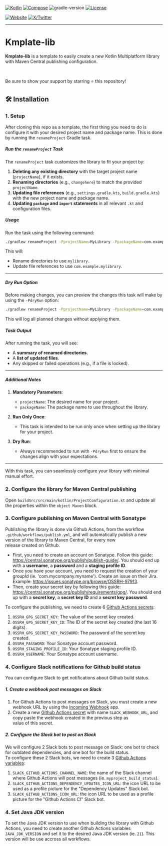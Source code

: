[![Kotlin](https://img.shields.io/badge/kotlin-2.1.0-blue.svg?logo=kotlin)](http://kotlinlang.org)
[![Compose](https://img.shields.io/badge/compose-1.7.3-blue.svg?logo=jetpackcompose)](https://www.jetbrains.com/lp/compose-multiplatform)
![gradle-version](https://img.shields.io/badge/gradle-8.11.1-blue?logo=gradle)
[![License](https://img.shields.io/badge/License-Apache%202.0-green.svg)](https://opensource.org/licenses/Apache-2.0)

[![Website](https://img.shields.io/badge/Author-vivienmahe.com-purple)](https://vivienmahe.com/)
[![X/Twitter](https://img.shields.io/twitter/follow/VivienMahe)](https://twitter.com/VivienMahe)

---

# Kmplate-lib

**Kmplate-lib** is a template to easily create a new Kotlin Multiplatform library with Maven Central publishing configuration.

<br>

Be sure to show your support by starring ⭐️ this repository!

## 🛠️ Installation

### 1. Setup
After cloning this repo as a template, the first thing you need to do is configure it with your desired project name and package name. This is done by running the `renameProject` Gradle task.

##### Run the `renameProject` Task
The `renameProject` task customizes the library to fit your project by:
1. **Deleting any existing directory** with the target project name (`projectName`), if it exists.
2. **Renaming directories** (e.g., `changehere`) to match the provided `projectName`.
3. **Updating file references** (e.g., `settings.gradle.kts`, `build.gradle.kts`) with the new project name and package name.
4. **Updating `package` and `import` statements** in all relevant `.kt` and configuration files.

##### Usage
Run the task using the following command:
```bash
./gradlew renameProject -PprojectName=MyLibrary -PpackageName=com.example.mylibrary
```

This will:
- Rename directories to use `mylibrary`.
- Update file references to use `com.example.mylibrary`.

---

##### Dry Run Option
Before making changes, you can preview the changes this task will make by using the `-PdryRun` option:

```bash
./gradlew renameProject -PprojectName=MyLibrary -PpackageName=com.example.mylibrary -PdryRun
```

This will log all planned changes without applying them.

##### Task Output
After running the task, you will see:
- A **summary of renamed directories**.
- A **list of updated files**.
- Any skipped or failed operations (e.g., if a file is locked).

---

##### Additional Notes
1. **Mandatory Parameters**:
   - `projectName`: The desired name for your project.
   - `packageName`: The package name to use throughout the library.

2. **Run Only Once**:
   - This task is intended to be run only once when setting up the library for your project.

3. **Dry Run**:
   - Always recommended to run with `-PdryRun` first to ensure the changes align with your expectations.

---

With this task, you can seamlessly configure your library with minimal manual effort.

### 2. Configure the library for Maven Central publishing
Open `buildSrc/src/main/kotlin/ProjectConfiguration.kt` and update all the properties within the `object Maven` block.

### 3. Configure publishing on Maven Central with Sonatype

Publishing the library is done via Github Actions, from the workflow `.github/workflows/publish.yml`, and will automatically publish a new version of the library to Maven Central, for every new  
release created on Github.

- First, you need to create an account on Sonatype. Follow this guide: https://central.sonatype.org/publish/publish-guide/. You should end up with a **username**, a **password** and a **staging profile ID**.
- Once you have your account, you need to request the creation of your groupId (ie. 'com.mycompany.myname'). Create an issue on their Jira. Example: https://issues.sonatype.org/browse/OSSRH-97913.
- Then, create your secret key by following this guide: https://central.sonatype.org/publish/requirements/gpg/. You should end up with a **secret key**, a **secret key ID** and a **secret key password**.

To configure the publishing, we need to create 6 [Github Actions secrets](https://docs.github.com/en/actions/security-guides/encrypted-secrets):

1. `OSSRH_GPG_SECRET_KEY`: The value of the secret key created.
2. `OSSRH_GPG_SECRET_KEY_ID`: The ID of the secret key created (the last 16 digits).
3. `OSSRH_GPG_SECRET_KEY_PASSWORD`: The password of the secret key created.
4. `OSSRH_PASSWORD`: Your Sonatype account password.
5. `OSSRH_STAGING_PROFILE_ID`: Your Sonatype staging profile ID.
6. `OSSRH_USERNAME`: Your Sonatype account username.

### 4. Configure Slack notifications for Github build status
You can configure Slack to get notifications about Github build status.

##### 1. Create a webhook post messages on Slack
1. For Github Actions to post messages on Slack, you must create a new webhook URL by using the [Incoming Webhook](https://slack.com/apps/A0F7XDUAZ-incoming-webhooks) app.
2. Create a new [Github Actions secret](https://docs.github.com/en/actions/security-guides/encrypted-secrets) with name `SLACK_WEBHOOK_URL`, and copy paste the webhook created in the previous step as  
   value of this secret.

##### 2. Configure the Slack bot to post on Slack
We will configure 2 Slack bots to post message on Slack: one bot to check for outdated dependencies, and one bot for the build status.  
To configure these 2 Slack bots, we need to create 3 [Github Actions variables](https://docs.github.com/en/actions/learn-github-actions/variables):

1. `SLACK_GITHUB_ACTIONS_CHANNEL_NAME`: the name of the Slack channel where Github Actions will post messages (ie. `myproject_build_status`).
2. `SLACK_GITHUB_ACTIONS_DEPENDENCY_UPDATES_ICON_URL`: the icon URL to be used as a profile picture for the "Dependency Updates" Slack bot.
3. `SLACK_GITHUB_ACTIONS_ICON_URL`: the icon URL to be used as a profile picture for the "Github Actions CI" Slack bot.

### 4. Set Java JDK version

To set the Java JDK version to use when building the library with Github Actions, you need to create another Github Actions variables `JAVA_JDK_VERSION` and set it to the desired Java JDK version (ie. `21`).
This version will be use accross all workflows.
